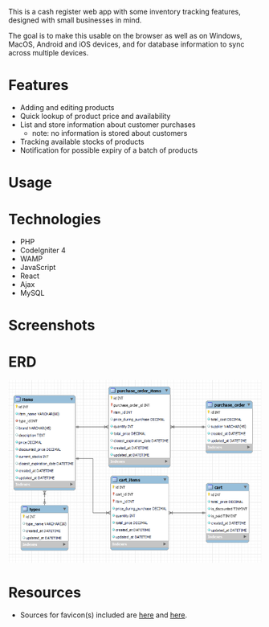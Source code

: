 This is a cash register web app with some inventory tracking features, designed with small businesses in mind.

The goal is to make this usable on the browser as well as on Windows, MacOS, Android and iOS devices, and for database information to sync across multiple devices.

# Features
* Adding and editing products
* Quick lookup of product price and availability
* List and store information about customer purchases
    * note: no information is stored about customers
* Tracking available stocks of products
* Notification for possible expiry of a batch of products

# Usage

# Technologies
* PHP
* CodeIgniter 4
* WAMP
* JavaScript
* React
* Ajax
* MySQL

# Screenshots

# ERD
![My database ERD for the register/inventory web app](/public/ERD.png)

# Resources
* Sources for favicon(s) included are [here](https://www.seekpng.com/ipng/u2q8y3r5e6o0e6r5_cash-register-icon/) and [here](https://icon-library.com/icon/cash-register-icon-png-17.html).